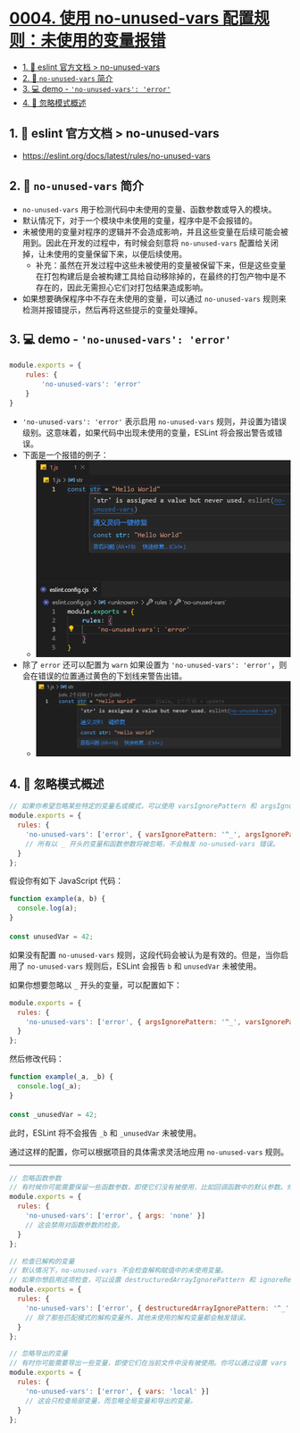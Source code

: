 # [0004. 使用 no-unused-vars 配置规则：未使用的变量报错](https://github.com/Tdahuyou/eslint/tree/main/0004.%20%E4%BD%BF%E7%94%A8%20no-unused-vars%20%E9%85%8D%E7%BD%AE%E8%A7%84%E5%88%99%EF%BC%9A%E6%9C%AA%E4%BD%BF%E7%94%A8%E7%9A%84%E5%8F%98%E9%87%8F%E6%8A%A5%E9%94%99)

<!-- region:toc -->
- [1. 🔗 eslint 官方文档 > no-unused-vars](#1--eslint-官方文档--no-unused-vars)
- [2. 📒 `no-unused-vars` 简介](#2--no-unused-vars-简介)
- [3. 💻 demo - `'no-unused-vars': 'error'`](#3--demo---no-unused-vars-error)
- [4. 📒 忽略模式概述](#4--忽略模式概述)
<!-- endregion:toc -->

## 1. 🔗 eslint 官方文档 > no-unused-vars

- https://eslint.org/docs/latest/rules/no-unused-vars

## 2. 📒 `no-unused-vars` 简介

- `no-unused-vars` 用于检测代码中未使用的变量、函数参数或导入的模块。
- 默认情况下，对于一个模块中未使用的变量，程序中是不会报错的。
- 未被使用的变量对程序的逻辑并不会造成影响，并且这些变量在后续可能会被用到。因此在开发的过程中，有时候会刻意将 `no-unused-vars` 配置给关闭掉，让未使用的变量保留下来，以便后续使用。
  - 补充：虽然在开发过程中这些未被使用的变量被保留下来，但是这些变量在打包构建后是会被构建工具给自动移除掉的，在最终的打包产物中是不存在的，因此无需担心它们对打包结果造成影响。
- 如果想要确保程序中不存在未使用的变量，可以通过 `no-unused-vars` 规则来检测并报错提示，然后再将这些提示的变量处理掉。

## 3. 💻 demo - `'no-unused-vars': 'error'`

```js
module.exports = {
    rules: {
        'no-unused-vars': 'error'
    }
}
```

- `'no-unused-vars': 'error'` 表示启用 `no-unused-vars` 规则，并设置为错误级别。这意味着，如果代码中出现未使用的变量，ESLint 将会报出警告或错误。
- 下面是一个报错的例子：
  - ![](md-imgs/2024-09-29-13-03-19.png)
- 除了 `error` 还可以配置为  `warn` 如果设置为 `'no-unused-vars': 'error'`，则会在错误的位置通过黄色的下划线来警告出错。
  - ![](md-imgs/2024-11-28-17-33-23.png)

## 4. 📒 忽略模式概述

```javascript
// 如果你希望忽略某些特定的变量名或模式，可以使用 varsIgnorePattern 和 argsIgnorePattern 选项：
module.exports = {
  rules: {
    'no-unused-vars': ['error', { varsIgnorePattern: '^_', argsIgnorePattern: '^_' }]
    // 所有以 _ 开头的变量和函数参数将被忽略，不会触发 no-unused-vars 错误。
  }
};
```


假设你有如下 JavaScript 代码：

```javascript
function example(a, b) {
  console.log(a);
}

const unusedVar = 42;
```

如果没有配置 `no-unused-vars` 规则，这段代码会被认为是有效的。但是，当你启用了 `no-unused-vars` 规则后，ESLint 会报告 `b` 和 `unusedVar` 未被使用。

如果你想要忽略以 `_` 开头的变量，可以配置如下：

```javascript
module.exports = {
  rules: {
    'no-unused-vars': ['error', { argsIgnorePattern: '^_', varsIgnorePattern: '^_' }]
  }
};
```

然后修改代码：

```javascript
function example(_a, _b) {
  console.log(_a);
}

const _unusedVar = 42;
```

此时，ESLint 将不会报告 `_b` 和 `_unusedVar` 未被使用。

通过这样的配置，你可以根据项目的具体需求灵活地应用 `no-unused-vars` 规则。

---

```javascript
// 忽略函数参数
// 有时候你可能需要保留一些函数参数，即使它们没有被使用，比如回调函数中的默认参数。你可以通过设置 args 选项来调整这一点：
module.exports = {
  rules: {
    'no-unused-vars': ['error', { args: 'none' }]
    // 这会禁用对函数参数的检查。
  }
};
```

```javascript
// 检查已解构的变量
// 默认情况下，no-unused-vars 不会检查解构赋值中的未使用变量。
// 如果你想启用这项检查，可以设置 destructuredArrayIgnorePattern 和 ignoreRestSiblings 选项：
module.exports = {
  rules: {
    'no-unused-vars': ['error', { destructuredArrayIgnorePattern: '^_' }]
    // 除了那些匹配模式的解构变量外，其他未使用的解构变量都会触发错误。
  }
};
```

```javascript
// 忽略导出的变量
// 有时你可能需要导出一些变量，即使它们在当前文件中没有被使用。你可以通过设置 vars 选项来调整这一点：
module.exports = {
  rules: {
    'no-unused-vars': ['error', { vars: 'local' }]
    // 这会只检查局部变量，而忽略全局变量和导出的变量。
  }
};
```
